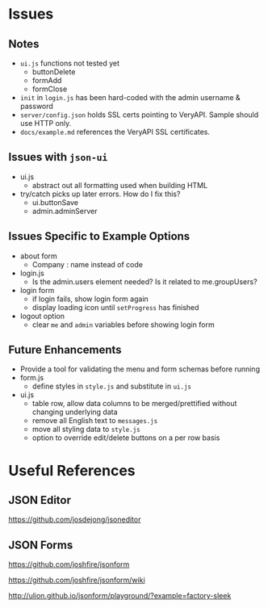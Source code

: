 # Issues

## Notes

- `ui.js` functions not tested yet
	- buttonDelete
	- formAdd
	- formClose
- `init` in `login.js` has been hard-coded with the admin username & password
- `server/config.json` holds SSL certs pointing to VeryAPI. Sample should use HTTP only.
- `docs/example.md` references the VeryAPI SSL certificates.

## Issues with `json-ui`

- ui.js
	- abstract out all formatting used when building HTML
- try/catch picks up later errors. How do I fix this?
	- ui.buttonSave 
	- admin.adminServer

## Issues Specific to Example Options

- about form
	- Company : name instead of code
- login.js
	- Is the admin.users element needed? Is it related to me.groupUsers?
- login form
	- if login fails, show login form again
	- display loading icon until `setProgress` has finished
- logout option
	- clear `me` and `admin` variables before showing login form

## Future Enhancements

- Provide a tool for validating the menu and form schemas before running
- form.js
	- define styles in `style.js` and substitute in `ui.js`
- ui.js
	- table row, allow data columns to be merged/prettified without changing underlying data
	- remove all English text to `messages.js`
	- move all styling data to `style.js`
	- option to override edit/delete buttons on a per row basis

# Useful References

## JSON Editor

https://github.com/josdejong/jsoneditor

## JSON Forms

https://github.com/joshfire/jsonform

https://github.com/joshfire/jsonform/wiki

http://ulion.github.io/jsonform/playground/?example=factory-sleek
